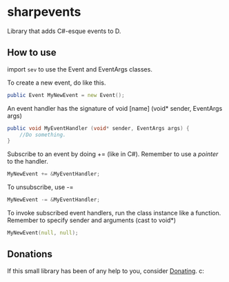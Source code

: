 # sharpevents
Library that adds C#-esque events to D.


## How to use

import `sev` to use the Event and EventArgs classes.

To create a new event, do like this.
```d
public Event MyNewEvent = new Event();
```

An event handler has the signature of void [name] (void* sender, EventArgs args)
```d
public void MyEventHandler (void* sender, EventArgs args) {
	//Do something.
}
```

Subscribe to an event by doing += (like in C#). Remember to use a _pointer_ to the handler.
```d
MyNewEvent += &MyEventHandler;
```

To unsubscribe, use -=
```d
MyNewEvent -= &MyEventHandler;
```

To invoke subscribed event handlers, run the class instance like a function.
Remember to specify sender and arguments (cast to void*)
```d
MyNewEvent(null, null);
```

## Donations
If this small library has been of any help to you, consider [Donating](https://ko-fi.com/clipsey). c:
